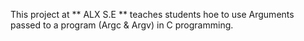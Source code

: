 This project at ** ALX S.E ** teaches students hoe to use Arguments passed to a program (Argc & Argv) in C programming.
